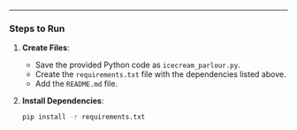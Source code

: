 
---

### **Steps to Run**

1. **Create Files**:
   - Save the provided Python code as `icecream_parlour.py`.
   - Create the `requirements.txt` file with the dependencies listed above.
   - Add the `README.md` file.

2. **Install Dependencies**:
   ```bash
   pip install -r requirements.txt
